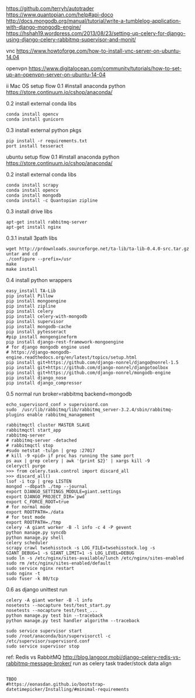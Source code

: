 https://github.com/terryh/autotrader
https://www.quantopian.com/help#api-doco
http://docs.mongodb.org/manual/tutorial/write-a-tumblelog-application-with-django-mongodb-engine/
https://hshah19.wordpress.com/2013/08/23/setting-up-celery-for-django-using-django-celery-rabbitmq-supervisor-and-monit/

vnc
https://www.howtoforge.com/how-to-install-vnc-server-on-ubuntu-14.04

openvpn
https://www.digitalocean.com/community/tutorials/how-to-set-up-an-openvpn-server-on-ubuntu-14-04

ii
Mac OS setup flow
0.1 #install anaconda python
https://store.continuum.io/cshop/anaconda/

0.2 install external conda libs
```
conda install opencv
conda install gunicorn
```
0.3 install external python pkgs
```
pip install -r requirements.txt
port install tesseract
```

ubuntu setup flow
0.1 #install anaconda python
https://store.continuum.io/cshop/anaconda/

0.2 install external conda libs
```
conda install scrapy
conda install opencv
conda install mongodb
conda install -c Quantopian zipline
```
0.3 install drive libs
```
apt-get install rabbitmq-server
apt-get install nginx
```
0.3.1 install 3path libs
```
wget http://prdownloads.sourceforge.net/ta-lib/ta-lib-0.4.0-src.tar.gz
untar and cd
./configure --prefix=/usr
make 
make install
```
0.4 install python wrappers
```
easy_install TA-Lib
pip install Pillow
pip install mongoengine
pip install zipline
pip install celery
pip install celery-with-mongodb
pip install supervisor
pip install mongodb-cache
pip install pytesseract  
#pip install mongengineform
pip install django-rest-framework-mongoengine
# for django mongodb engine used
# https://django-mongodb-engine.readthedocs.org/en/latest/topics/setup.html
pip install git+https://github.com/django-nonrel/django@nonrel-1.5
pip install git+https://github.com/django-nonrel/djangotoolbox
pip install git+https://github.com/django-nonrel/mongodb-engine
pip install django_nose
pip install django_compressor
```

0.5 normal run
broker=rabbitmq
backend=mongodb
```
echo_supervisord_conf > supervisord.con
sudo  /usr/lib/rabbitmq/lib/rabbitmq_server-3.2.4/sbin/rabbitmq-plugins enable rabbitmq_management

rabbitmqctl cluster MASTER SLAVE
rabbitmqctl start_app
rabbitmq-server
# rabbitmq-server -detached
# rabbitmqctl stop
#sudo netstat -tulpn | grep :27017
# kill -9 <pid> if proc has running the same port
ps aux | grep celery | awk '{print $2}' | xargs kill -9
celeryctl purge
>>> from celery.task.control import discard_all
>>> discard_all()
lsof -i tcp | grep LISTEN
mongod --dbpath ./tmp --journal
export DJANGO_SETTINGS_MODULE=giant.settings 
export DJANGO_PROJECT_DIR=`pwd`
export C_FORCE_ROOT=true
# for normal mode
export ROOTPATH=./data
# for test mode
export ROOTPATH=./tmp
celery -A giant worker -B -l info -c 4 -P gevent
python manage.py syncdb
python manage.py shell
celery scheduler
scrapy crawl twsehisstock -s LOG_FILE=twsehisstock.log -s GIANT_DEBUG=1 -s GIANT_LIMIT=1 -s LOG_LEVEL=DEBUG
sudo ln -s /etc/nginx/sites-available/lunch /etc/nginx/sites-enabled
sudo rm /etc/nginx/sites-enabled/default
sudo service nginx restart
sudo nginx -t
sudo fuser -k 80/tcp
```

0.6 as django unittest run
```
celery -A giant worker -B -l info
nosetests --nocapture test/test_start.py
nosetests --nocapture test/test_... 
python manage.py test bin --traceback
python manage.py test handler algorithm --traceback

sudo service supervisor start
sudo /root/anaconda/bin/supervisorctl -c /etc/supervisor/supervisord.conf
sudo service supervisor stop
```

ref:
Redis vs RabbitMQ
http://blog.langoor.mobi/django-celery-redis-vs-rabbitmq-message-broker/
run as celery task
trader/stock data align 
```

TBDO
#https://eonasdan.github.io/bootstrap-datetimepicker/Installing/#minimal-requirements 

